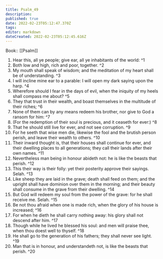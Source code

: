 ```yaml
---
title: Psalm_49
description: 
published: true
date: 2022-02-23T05:12:47.370Z
tags: 
editor: markdown
dateCreated: 2022-02-23T05:12:45.616Z
---
```


 Book:: [[Psalm]]
 1. Hear this, all ye people; give ear, all ye inhabitants of the world: ^1
 2. Both low and high, rich and poor, together. ^2
 3. My mouth shall speak of wisdom; and the meditation of my heart shall be of understanding. ^3
 4. I will incline mine ear to a parable: I will open my dark saying upon the harp. ^4
 5. Wherefore should I fear in the days of evil, when the iniquity of my heels shall compass me about? ^5
 6. They that trust in their wealth, and boast themselves in the multitude of their riches; ^6
 7. None of them can by any means redeem his brother, nor give to God a ransom for him: ^7
 8. (For the redemption of their soul is precious, and it ceaseth for ever:) ^8
 9. That he should still live for ever, and not see corruption. ^9
 10. For he seeth that wise men die, likewise the fool and the brutish person perish, and leave their wealth to others. ^10
 11. Their inward thought is, that their houses shall continue for ever, and their dwelling places to all generations; they call their lands after their own names. ^11
 12. Nevertheless man being in honour abideth not: he is like the beasts that perish. ^12
 13. This their way is their folly: yet their posterity approve their sayings. Selah. ^13
 14. Like sheep they are laid in the grave; death shall feed on them; and the upright shall have dominion over them in the morning; and their beauty shall consume in the grave from their dwelling. ^14
 15. But God will redeem my soul from the power of the grave: for he shall receive me. Selah. ^15
 16. Be not thou afraid when one is made rich, when the glory of his house is increased; ^16
 17. For when he dieth he shall carry nothing away: his glory shall not descend after him. ^17
 18. Though while he lived he blessed his soul: and men will praise thee, when thou doest well to thyself. ^18
 19. He shall go to the generation of his fathers; they shall never see light. ^19
 20. Man that is in honour, and understandeth not, is like the beasts that perish. ^20
